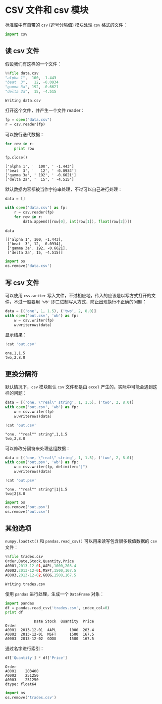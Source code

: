 
# CSV 文件和 csv 模块

标准库中有自带的 `csv` (逗号分隔值) 模块处理 `csv` 格式的文件：


```python
import csv
```

## 读 csv 文件

假设我们有这样的一个文件：


```python
%%file data.csv
"alpha 1",  100, -1.443
"beat  3",   12, -0.0934
"gamma 3a", 192, -0.6621
"delta 2a",  15, -4.515
```

    Writing data.csv


打开这个文件，并产生一个文件 reader：


```python
fp = open("data.csv")
r = csv.reader(fp)
```

可以按行迭代数据：


```python
for row in r:
    print row
    
fp.close()
```

    ['alpha 1', '  100', ' -1.443']
    ['beat  3', '   12', ' -0.0934']
    ['gamma 3a', ' 192', ' -0.6621']
    ['delta 2a', '  15', ' -4.515']


默认数据内容都被当作字符串处理，不过可以自己进行处理：


```python
data = []

with open('data.csv') as fp:
    r = csv.reader(fp)
    for row in r:
        data.append([row[0], int(row[1]), float(row[2])])
    
data
```




    [['alpha 1', 100, -1.443],
     ['beat  3', 12, -0.0934],
     ['gamma 3a', 192, -0.6621],
     ['delta 2a', 15, -4.515]]




```python
import os
os.remove('data.csv')
```

## 写 csv 文件

可以使用 `csv.writer` 写入文件，不过相应地，传入的应该是以写方式打开的文件，不过一般要用 `'wb'` 即二进制写入方式，防止出现换行不正确的问题：


```python
data = [('one', 1, 1.5), ('two', 2, 8.0)]
with open('out.csv', 'wb') as fp:
    w = csv.writer(fp)
    w.writerows(data)
```

显示结果：


```python
!cat 'out.csv'
```

    one,1,1.5
    two,2,8.0


## 更换分隔符

默认情况下，`csv` 模块默认 `csv` 文件都是由 `excel` 产生的，实际中可能会遇到这样的问题：


```python
data = [('one, \"real\" string', 1, 1.5), ('two', 2, 8.0)]
with open('out.csv', 'wb') as fp:
    w = csv.writer(fp)
    w.writerows(data)
```


```python
!cat 'out.csv'
```

    "one, ""real"" string",1,1.5
    two,2,8.0


可以修改分隔符来处理这组数据：


```python
data = [('one, \"real\" string', 1, 1.5), ('two', 2, 8.0)]
with open('out.psv', 'wb') as fp:
    w = csv.writer(fp, delimiter="|")
    w.writerows(data)
```


```python
!cat 'out.psv'
```

    "one, ""real"" string"|1|1.5
    two|2|8.0



```python
import os
os.remove('out.psv')
os.remove('out.csv')
```

## 其他选项

`numpy.loadtxt()` 和 `pandas.read_csv()` 可以用来读写包含很多数值数据的 `csv` 文件：


```python
%%file trades.csv
Order,Date,Stock,Quantity,Price
A0001,2013-12-01,AAPL,1000,203.4
A0002,2013-12-01,MSFT,1500,167.5
A0003,2013-12-02,GOOG,1500,167.5
```

    Writing trades.csv


使用 `pandas` 进行处理，生成一个 `DataFrame` 对象：


```python
import pandas
df = pandas.read_csv('trades.csv', index_col=0)
print df
```

                 Date Stock  Quantity  Price
    Order                                   
    A0001  2013-12-01  AAPL      1000  203.4
    A0002  2013-12-01  MSFT      1500  167.5
    A0003  2013-12-02  GOOG      1500  167.5


通过名字进行索引：


```python
df['Quantity'] * df['Price']
```




    Order
    A0001    203400
    A0002    251250
    A0003    251250
    dtype: float64




```python
import os
os.remove('trades.csv')
```
